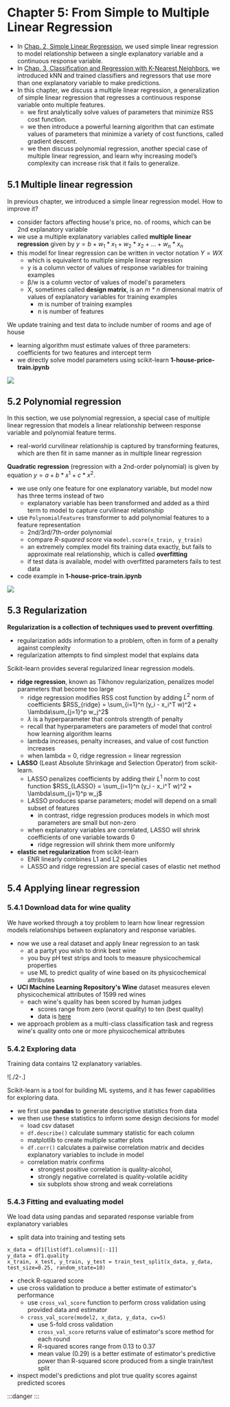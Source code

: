 # Chapter 5: From Simple to Multiple Linear Regression


- In [Chap. 2, Simple Linear Regression](../chap-02-simple-linear-regression/chap-02-simple-linear-regression.md), we used simple linear regression to model relationship between a single explanatory variable and a continuous response variable.
- In [Chap. 3, Classification and Regression with K-Nearest Neighbors](../chap-03-classification-logistic-regression-with-kNN/chap-03-classification-logistic-regression-with-kNN.md), we introduced kNN and trained classifiers and regressors that use more than one explanatory variable to make predictions.
- In this chapter, we discuss a multiple linear regression, a generalization of simple linear regression that regresses a continuous response variable onto multiple features.
	- we first analytically solve values of parameters that minimize RSS cost function.
	- we then introduce a powerful learning algorithm that can estimate values of parameters that minimize a variety of cost functions, called gradient descent.
	- we then discuss polynomial regression, another special case of multiple linear regression, and learn why increasing model’s complexity can increase risk that it fails to generalize.


## 5.1 Multiple linear regression

In previous chapter, we introduced a simple linear regression model. How to improve it?
- consider factors affecting house's price, no. of rooms, which can be 2nd explanatory variable
- we use a multiple explanatory variables called **multiple linear regression** given by $y = b+ w_1*x_1 + w_2*x_2 + ... + w_n*x_n$
- this model for linear regression can be written in vector notation $Y = WX$
	- which is equivalent to multiple simple linear regression
	- y is a column vector of values of response variables for training examples
	- β/w is a column vector of values of model's parameters
	- X, sometimes called **design matrix**, is an *m \* n* dimensional matrix of values of explanatory variables for training examples
		- m is number of training examples
		- n is number of features

We update training and test data to include number of rooms and age of house
- learning algorithm must estimate values of three parameters: coefficients for two features and intercept term
- we directly solve model parameters using scikit-learn **1-house-price-train.ipynb**

![](./1-house-price-multivarient-linear-regression.png)


## 5.2 Polynomial regression

In this section, we use polynomial regression, a special case of multiple linear regression that models a linear relationship between response variable and polynomial feature terms.
- real-world curvilinear relationship is captured by transforming features, which are then fit in same manner as in multiple linear regression

**Quadratic regression** (regression with a 2nd-order polynomial) is given by equation $y = a + b*x^1 + c*x^2$.
- we use only one feature for one explanatory variable, but model now has three terms instead of two
	- explanatory variable has been transformed and added as a third term to model to capture curvilinear relationship
- use `PolynomialFeatures` transformer to add polynomial features to a feature representation
	- 2nd/3rd/7th-order polynomial
	- compare *R-squared score* via `model.score(x_train, y_train)`
	- an extremely complex model fits training data exactly, but fails to approximate real relationship, which is called **overfitting**
	- if test data is available, model with overfitted parameters fails to test data
- code example in **1-house-price-train.ipynb**

![](./1-house-price-polynomial-regression.png)


## 5.3 Regularization

**Regularization is a collection of techniques used to prevent overfitting**.
- regularization adds information to a problem, often in form of a penalty against complexity
- regularization attempts to find simplest model that explains data

Scikit-learn provides several regularized linear regression models.
- **ridge regression**, known as Tikhonov regularization, penalizes model parameters that become too large
	- ridge regression modifies RSS cost function by adding $L^2$ norm of coefficients $RSS_{ridge} = \sum_{i=1}^n (y_i - x_i^T w)^2 + \lambda\sum_{j=1}^p w_j^2$
	- $\lambda$ is a hyperparameter that controls strength of penalty
	- recall that hyperparameters are parameters of model that control how learning algorithm learns
	- lambda increases, penalty increases, and value of cost function increases
	- when lambda = 0, ridge regression = linear regression
- **LASSO** (Least Absolute Shrinkage and Selection Operator) from scikit-learn.
	- LASSO penalizes coefficients by adding their $L^1$ norm to cost function $RSS_{LASSO} = \sum_{i=1}^n (y_i - x_i^T w)^2 + \lambda\sum_{j=1}^p w_j$
	- LASSO produces sparse parameters; model will depend on a small subset of features
		- in contrast, ridge regression produces models in which most parameters are small but non-zero
	- when explanatory variables are correlated, LASSO will shrink coefficients of one variable towards 0
		- ridge regression will shrink them more uniformly
- **elastic net regularization** from scikit-learn
	- ENR linearly combines L1 and L2 penalties
	- LASSO and ridge regression are special cases of elastic net method


## 5.4 Applying linear regression


### 5.4.1 Download data for wine quality


We have worked through a toy problem to learn how linear regression models relationships between explanatory and response variables.
- now we use a real dataset and apply linear regression to an task
	- at a partyt you wish to drink best wine
	- you buy pH test strips and tools to measure physicochemical properties
	- use ML to predict quality of wine based on its physicochemical attributes
- **UCI Machine Learning Repository's Wine** dataset measures eleven physicochemical attributes of 1599 red wines
	- each wine's quality has been scored by human judges
		- scores range from zero (worst quality) to ten (best quality)
		- data is [here](https://archive.ics.uci.edu/dataset/109/wine)
- we approach problem as a multi-class classification task and regress wine's quality onto one or more physicochemical attributes


### 5.4.2 Exploring data


Training data contains 12 explanatory variables.

![./2-.]

Scikit-learn is a tool for building ML systems, and it has fewer capabilities for exploring data.
- we first use **pandas** to generate descriptive statistics from data
- we then use these statistics to inform some design decisions for model
	- load csv dataset
	- `df.describe()` calculate summary statistic for each column
	- matplotlib to create multiple scatter plots
	- `df.corr()` calculates a pairwise correlation matrix and decides explanatory variables to include in model
	- correlation matrix confirms
		- strongest positive correlation is quality-alcohol, 
		- strongly negative correlated is quality-volatile acidity
		- six subplots show strong and weak correlations


### 5.4.3 Fitting and evaluating model

We load data using pandas and separated response variable from explanatory variables
- split data into training and testing sets
```
x_data = df1[list(df1.columns)[:-1]]
y_data = df1.quality
x_train, x_test, y_train, y_test = train_test_split(x_data, y_data, test_size=0.25, random_state=10)
```
- check R-squared score
- use cross validation to produce a better estimate of estimator's performance
	- use `cross_val_score` function to perform cross validation using provided data and estimator
	- `cross_val_score(model2, x_data, y_data, cv=5)`
		- use 5-fold cross validation
		- `cross_val_score` returns value of estimator's score method for each round
		- R-squared scores range from 0.13 to 0.37
		- mean value (0.29) is a better estimate of estimator's predictive power than R-squared score produced from a single train/test split
- inspect model's predictions and plot true quality scores against predicted scores





:::danger
:::
